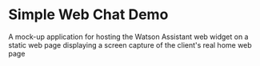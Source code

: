 # Simple Web Chat Demo

A mock-up application for hosting the Watson Assistant web widget on a static web page displaying a screen capture of the client's real home web page
